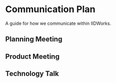 Communication Plan
===================

A guide for how we communicate within IIDWorks.


Planning Meeting
-----------------


Product Meeting
----------------


Technology Talk
----------------
